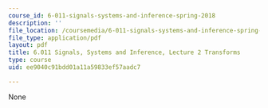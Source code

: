 ```yaml
---
course_id: 6-011-signals-systems-and-inference-spring-2018
description: ''
file_location: /coursemedia/6-011-signals-systems-and-inference-spring-2018/ee9040c91bdd01a11a59833ef57aadc7_MIT6_011S18lec2.pdf
file_type: application/pdf
layout: pdf
title: 6.011 Signals, Systems and Inference, Lecture 2 Transforms
type: course
uid: ee9040c91bdd01a11a59833ef57aadc7

---
```

None